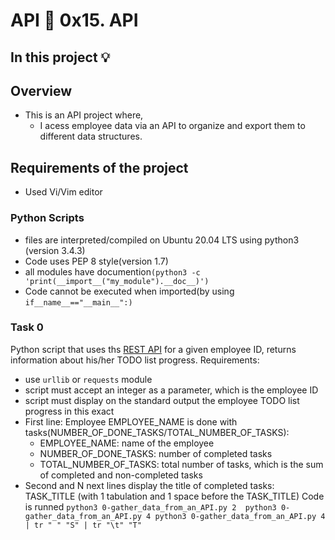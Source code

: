 # API :page_with_curl: 0x15. API
## In this project :bulb:
## Overview
- This is an API project where,
  - I acess employee data via an API to organize and export them to
    different data structures.
## Requirements of the project
- Used Vi/Vim editor
### Python Scripts
- files are interpreted/compiled on Ubuntu 20.04 LTS using python3 (version 3.4.3)
- Code uses PEP 8 style(version 1.7)
- all modules have documention`(python3 -c 'print(__import__("my_module").__doc__)')`
- Code cannot be executed when imported(by using `if__name__=="__main__":)`

### Task 0
Python script that uses ths  [REST API](https://jsonplaceholder.typicode.com/) for a given employee ID,
returns information about his/her TODO list progress.
Requirements:
- use `urllib` or `requests` module
- script must accept an integer as a parameter, which is the employee ID
- script must display on the standard output the employee TODO list progress in this exact
 - First line: Employee EMPLOYEE_NAME is done with
   tasks(NUMBER_OF_DONE_TASKS/TOTAL_NUMBER_OF_TASKS):
   - EMPLOYEE_NAME: name of the employee
   - NUMBER_OF_DONE_TASKS: number of completed tasks
   - TOTAL_NUMBER_OF_TASKS: total number of tasks, which is the sum of completed and non-completed tasks
 - Second and N next lines display the title of completed tasks: TASK_TITLE (with 1 tabulation and 1 space before the TASK_TITLE)
 Code is runned `python3 0-gather_data_from_an_API.py 2 
                 python3 0-gather_data_from_an_API.py 4
		 python3 0-gather_data_from_an_API.py 4 | tr " " "S" | tr "\t" "T"`
